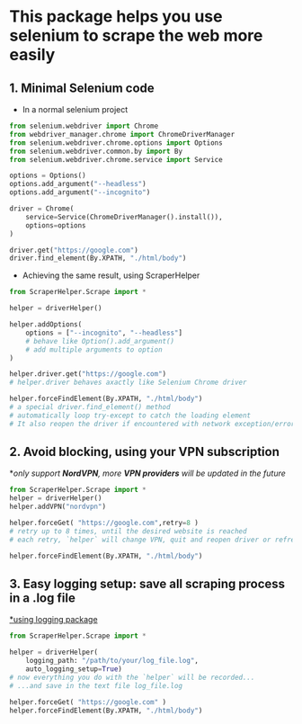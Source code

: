 # This package helps you use selenium to scrape the web more easily
## 1. Minimal Selenium code
- In a normal selenium project
```python
from selenium.webdriver import Chrome
from webdriver_manager.chrome import ChromeDriverManager
from selenium.webdriver.chrome.options import Options
from selenium.webdriver.common.by import By
from selenium.webdriver.chrome.service import Service

options = Options()
options.add_argument("--headless")
options.add_argument("--incognito")

driver = Chrome(
    service=Service(ChromeDriverManager().install()),
    options=options
)

driver.get("https://google.com")
driver.find_element(By.XPATH, "./html/body")
```
- Achieving the same result, using ScraperHelper
```python
from ScraperHelper.Scrape import *

helper = driverHelper()

helper.addOptions(
    options = ["--incognito", "--headless"]
    # behave like Option().add_argument()
    # add multiple arguments to option
)

helper.driver.get("https://google.com") 
# helper.driver behaves axactly like Selenium Chrome driver 

helper.forceFindElement(By.XPATH, "./html/body")
# a special driver.find_element() method
# automatically loop try-except to catch the loading element
# It also reopen the driver if encountered with network exception/error
```
## 2. Avoid blocking, using your VPN subscription 
**only support **NordVPN**, more **VPN providers** will be updated in the future*
```python
from ScraperHelper.Scrape import *
helper = driverHelper()
helper.addVPN("nordvpn")

helper.forceGet( "https://google.com",retry=8 )
# retry up to 8 times, until the desired website is reached
# each retry, `helper` will change VPN, quit and reopen driver or refresh page

helper.forceFindElement(By.XPATH, "./html/body")
```
## 3. Easy logging setup: save all scraping process in a **.log** file  
[*using logging package](https://realpython.com/python-logging/)
```python
from ScraperHelper.Scrape import *

helper = driverHelper(
    logging_path: "/path/to/your/log_file.log",
    auto_logging_setup=True)
# now everything you do with the `helper` will be recorded...
# ...and save in the text file log_file.log

helper.forceGet( "https://google.com" )
helper.forceFindElement(By.XPATH, "./html/body")
```